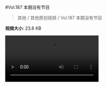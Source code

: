 #Vol.187 本期没有节目

> 其他 / 其他原创视频 / Vol.187 本期没有节目

**视频大小**: 23.8 KB

<div class="video"><video src="https://file.hsyhx.top/archive/混乱博物馆/Vol/187.mp4" controls preload>🤔 您的浏览器不支持 video 标签</video></div>